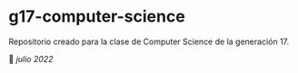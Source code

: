 # **g17-computer-science**

Repositorio creado para la clase de Computer Science de la generación 17.

📅 _julio 2022_

